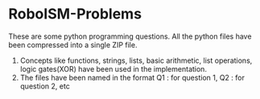 # RoboISM-Problems
These are some python programming questions. All the python files have been compressed into a single ZIP file.
1. Concepts like functions, strings, lists, basic arithmetic, list operations, logic gates(XOR) have been used
in the implementation. 
2. The files have been named in the format Q1 : for question 1, Q2 : for question 2, etc
